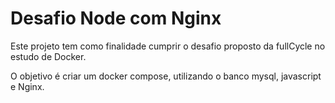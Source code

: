 # Desafio Node com Nginx

Este projeto tem como finalidade cumprir o desafio proposto da fullCycle no estudo de Docker.

O objetivo é criar um docker compose, utilizando o banco mysql, javascript e Nginx.